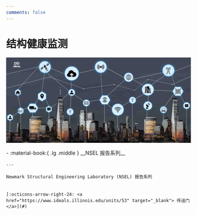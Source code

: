 ```yaml
---
comments: false
---
```


# 结构健康监测

![SHM](shm.png)

<div class="grid cards" markdown>
-   :material-book:{ .lg .middle } __NSEL 报告系列__

    ---

    Newmark Structural Engineering Laboratory (NSEL) 报告系列


    [:octicons-arrow-right-24: <a href="https://www.ideals.illinois.edu/units/53" target="_blank"> 传送门 </a>](#)

</div>